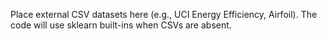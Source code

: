 Place external CSV datasets here (e.g., UCI Energy Efficiency, Airfoil). The code will use sklearn
built-ins when CSVs are absent.
